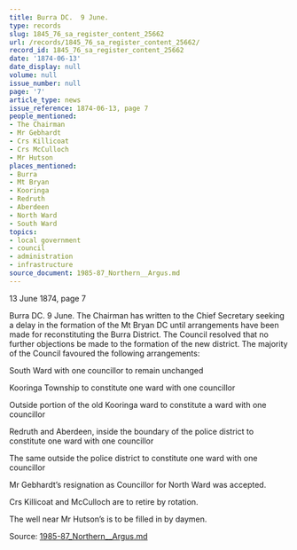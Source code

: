 ```yaml
---
title: Burra DC.  9 June.
type: records
slug: 1845_76_sa_register_content_25662
url: /records/1845_76_sa_register_content_25662/
record_id: 1845_76_sa_register_content_25662
date: '1874-06-13'
date_display: null
volume: null
issue_number: null
page: '7'
article_type: news
issue_reference: 1874-06-13, page 7
people_mentioned:
- The Chairman
- Mr Gebhardt
- Crs Killicoat
- Crs McCulloch
- Mr Hutson
places_mentioned:
- Burra
- Mt Bryan
- Kooringa
- Redruth
- Aberdeen
- North Ward
- South Ward
topics:
- local government
- council
- administration
- infrastructure
source_document: 1985-87_Northern__Argus.md
---
```


13 June 1874, page 7

Burra DC.  9 June.  The Chairman has written to the Chief Secretary seeking a delay in the formation of the Mt Bryan DC until arrangements have been made for reconstituting the Burra District.  The Council resolved that no further objections be made to the formation of the new district.  The majority of the Council favoured the following arrangements:

South Ward with one councillor to remain unchanged

Kooringa Township to constitute one ward with one councillor

Outside portion of the old Kooringa ward to constitute a ward with one councillor

Redruth and Aberdeen, inside the boundary of the police district to constitute one ward with one councillor

The same outside the police district to constitute one ward with one councillor

Mr Gebhardt’s resignation as Councillor for North Ward was accepted.

Crs Killicoat and McCulloch are to retire by rotation.

The well near Mr Hutson’s is to be filled in by daymen.

Source: [1985-87_Northern__Argus.md](/downloads/markdown/1985-87_Northern__Argus.md)
